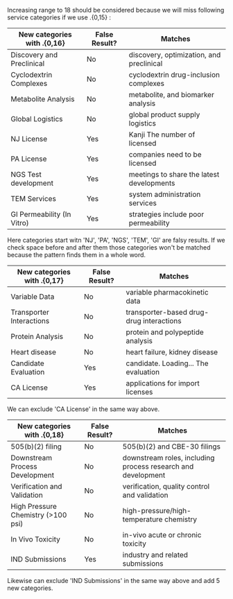 Increasing range to 18 should be considered because we will miss following service categories if we use .{0,15} :

| New categories with .{0,16}  | False Result?    | Matches
|----------------|-------------------------------|----|
| Discovery and Preclinical| No |discovery, optimization, and preclinical
| Cyclodextrin Complexes | No | cyclodextrin drug-inclusion complexes
| Metabolite Analysis| No|metabolite, and biomarker analysis
| Global Logistics| No|global product supply logistics
| NJ License|Yes |Kanji The number of licensed
| PA License|Yes|companies need to be licensed
| NGS Test development| Yes | meetings to share the latest developments
| TEM Services| Yes|system administration services
| GI Permeability (In Vitro)| Yes | strategies include poor permeability

Here categories start witn 'NJ', 'PA', 'NGS', 'TEM', 'GI' are falsy results. If we check space before and after them those categories won't be matched because the pattern finds them in a whole word. 

| New categories with .{0,17}  | False Result?    | Matches 
|----------------|-------------------------------|---|
|Variable Data| No|variable pharmacokinetic data
|Transporter Interactions| No|transporter-based drug-drug interactions
|Protein Analysis|No|protein and polypeptide analysis
|Heart disease| No|heart failure, kidney disease
|Candidate Evaluation|Yes|candidate. Loading... The evaluation
|CA License| Yes| applications for import licenses

We can exclude 'CA License' in the same way above.

|New categories with .{0,18}   | False Result?    | Matches
|----------------|-------------------------------|-----|
|505(b)(2) filing|No|505(b)(2) and CBE-30 filings|
|Downstream Process Development| No|downstream roles, including process research and development
|Verification and Validation| No | verification, quality control and validation
|High Pressure Chemistry (>100 psi)|No|high-pressure/high-temperature chemistry
|In Vivo Toxicity|No|in-vivo acute or chronic toxicity
|IND Submissions| Yes|industry and related submissions

Likewise can exclude 'IND Submissions' in the same way above and add 5 new categories.
